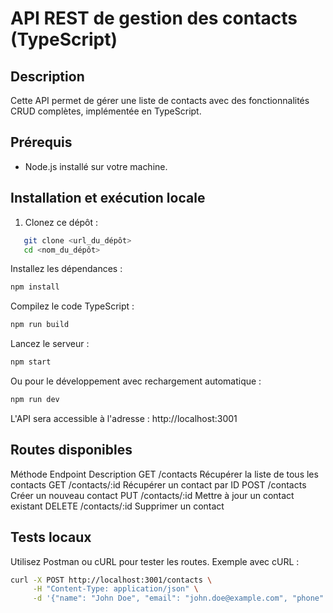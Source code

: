 # API REST de gestion des contacts (TypeScript)

## Description

Cette API permet de gérer une liste de contacts avec des fonctionnalités CRUD complètes, implémentée en TypeScript.

## Prérequis

- Node.js installé sur votre machine.

## Installation et exécution locale

1. Clonez ce dépôt :

```bash
   git clone <url_du_dépôt>
   cd <nom_du_dépôt>
```

Installez les dépendances :

```bash
npm install
```

Compilez le code TypeScript :

```bash
npm run build
```

Lancez le serveur :

```bash
npm start
```

Ou pour le développement avec rechargement automatique :

```bash
npm run dev
```

L'API sera accessible à l'adresse : http://localhost:3001

## Routes disponibles

Méthode Endpoint Description
GET /contacts Récupérer la liste de tous les contacts
GET /contacts/:id Récupérer un contact par ID
POST /contacts Créer un nouveau contact
PUT /contacts/:id Mettre à jour un contact existant
DELETE /contacts/:id Supprimer un contact

## Tests locaux

Utilisez Postman ou cURL pour tester les routes.
Exemple avec cURL :

```bash
curl -X POST http://localhost:3001/contacts \
     -H "Content-Type: application/json" \
     -d '{"name": "John Doe", "email": "john.doe@example.com", "phone": "123456789"}'
```
